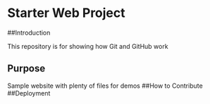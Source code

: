 # Starter Web Project
##Introduction

This repository is for showing how Git and GitHub work

## Purpose

Sample website with plenty of files for demos
##How to Contribute
##Deployment
